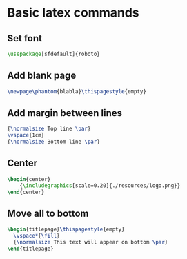 # Basic latex commands

## Set font

```latex
\usepackage[sfdefault]{roboto}
```

## Add blank page

```latex
\newpage\phantom{blabla}\thispagestyle{empty}
```

## Add margin between lines

```latex
{\normalsize Top line \par}
\vspace{1cm}
{\normalsize Bottom line \par}
```

## Center

```latex
\begin{center}
    {\includegraphics[scale=0.20]{./resources/logo.png}}
\end{center}
```

## Move all to bottom

```latex
\begin{titlepage}\thispagestyle{empty}
  \vspace*{\fill}
  {\normalsize This text will appear on bottom \par}
\end{titlepage}
```
